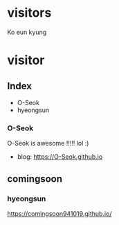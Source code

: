 
# visitors

Ko eun kyung


# visitor

## Index
- O-Seok
- hyeongsun

### O-Seok

O-Seok is awesome !!!!! lol :)

- blog: https://O-Seok.github.io


## comingsoon

### hyeongsun

https://comingsoon941019.github.io/





